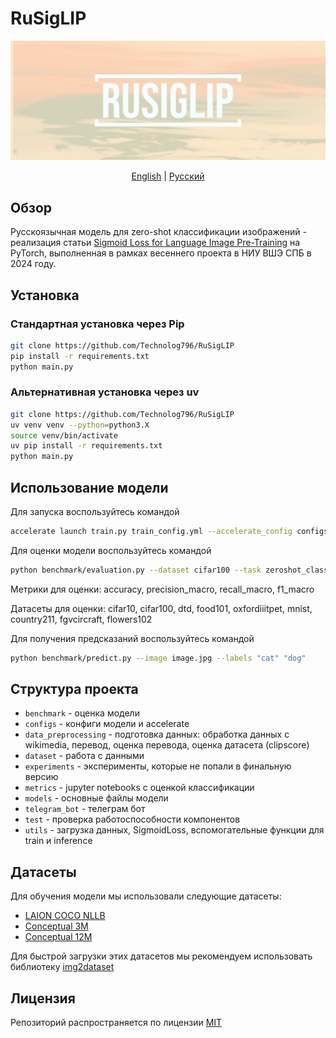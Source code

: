 
# RuSigLIP

![Logo](images/Logo.png)

<p align="center">
  <a href="README_EN.md">English</a> | <a href="README.md">Русский</a>
</p>

## Обзор
Русскоязычная модель для zero-shot классификации изображений - реализация статьи [Sigmoid Loss for Language Image Pre-Training](https://arxiv.org/ftp/arxiv/papers/2303/2303.15343.pdf) на PyTorch, выполненная в рамках весеннего проекта в НИУ ВШЭ СПБ в 2024 году.

## Установка
### Стандартная установка через Pip
```sh
git clone https://github.com/Technolog796/RuSigLIP
pip install -r requirements.txt
python main.py
```

### Альтернативная установка через uv
```sh
git clone https://github.com/Technolog796/RuSigLIP
uv venv venv --python=python3.X
source venv/bin/activate
uv pip install -r requirements.txt
python main.py
```

## Использование модели

Для запуска воспользуйтесь командой
```sh
accelerate launch train.py train_config.yml --accelerate_config configs/accelerate_config.yml
```

Для оценки модели воспользуйтесь командой
```sh
python benchmark/evaluation.py --dataset cifar100 --task zeroshot_classification --split test --size 100 --language en --topk 1 --model_weights path_to_model_weights
```
Метрики для оценки: accuracy, precision_macro, recall_macro, f1_macro

Датасеты для оценки: cifar10, cifar100, dtd, food101, oxfordiiitpet, mnist, country211, fgvcircraft, flowers102

Для получения предсказаний воспользуйтесь командой
```sh
python benchmark/predict.py --image image.jpg --labels "cat" "dog"
```

## Структура проекта  
* <code>benchmark</code> - оценка модели
* <code>configs</code> - конфиги модели и accelerate
* <code>data_preprocessing</code> - подготовка данных: обработка данных с wikimedia, перевод, оценка перевода, оценка датасета (clipscore)  
* <code>dataset</code>  - работа с данными
* <code>experiments</code> - эксперименты, которые не попали в финальную версию 
* <code>metrics</code> - jupyter notebooks с оценкой классификации 
* <code>models</code> - основные файлы модели
* <code>telegram_bot</code> - телеграм бот
* <code>test</code> - проверка работоспособности компонентов
* <code>utils</code> - загрузка данных, SigmoidLoss, вспомогательные функции для train и inference

## Датасеты
Для обучения модели мы использовали следующие датасеты:

- [LAION COCO NLLB](https://huggingface.co/datasets/visheratin/laion-coco-nllb)
- [Conceptual 3M](https://ai.google.com/research/ConceptualCaptions/download)
- [Conceptual 12M](https://github.com/google-research-datasets/conceptual-12m)

Для быстрой загрузки этих датасетов мы рекомендуем использовать библиотеку [img2dataset](https://github.com/rom1504/img2dataset)

## Лицензия
Репозиторий распространяется по лицензии [MIT](https://github.com/Technolog796/RuSigLIP/blob/main/LICENSE)
